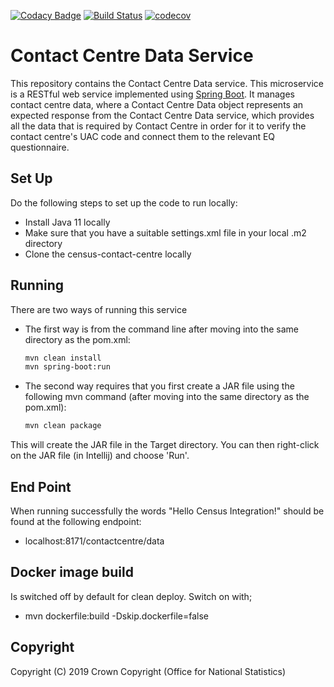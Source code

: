 [![Codacy Badge](https://api.codacy.com/project/badge/Grade/c11c38daa91f48818dca0a1e3a6837ea)](https://www.codacy.com/app/philwhiles/census-contact-centre?utm_source=github.com&amp;utm_medium=referral&amp;utm_content=ONSdigital/census-contact-centre&amp;utm_campaign=Badge_Grade)
[![Build Status](https://travis-ci.org/ONSdigital/census-contact-centre.svg?branch=master)](https://travis-ci.org/ONSdigital/census-contact-centre)
[![codecov](https://codecov.io/gh/ONSdigital/census-contact-centre/branch/master/graph/badge.svg)](https://codecov.io/gh/ONSdigital/census-contact-centre)
# Contact Centre Data Service
This repository contains the Contact Centre Data service. This microservice is a RESTful web service implemented using [Spring Boot](http://projects.spring.io/spring-boot/). It manages contact centre data, where a Contact Centre Data object represents an expected response from the Contact Centre Data service, which provides all the data that is required by Contact Centre in order for it to verify the contact centre's UAC code and connect them to the relevant EQ questionnaire.

## Set Up

Do the following steps to set up the code to run locally:
* Install Java 11 locally
* Make sure that you have a suitable settings.xml file in your local .m2 directory
* Clone the census-contact-centre locally

## Running

There are two ways of running this service

* The first way is from the command line after moving into the same directory as the pom.xml:
    ```bash
    mvn clean install
    mvn spring-boot:run
    ```
* The second way requires that you first create a JAR file using the following mvn command (after moving into the same directory as the pom.xml):
    ```bash
    mvn clean package
    ```
This will create the JAR file in the Target directory. You can then right-click on the JAR file (in Intellij) and choose 'Run'.

## End Point

When running successfully the words "Hello Census Integration!" should be found at the following endpoint:
    
* localhost:8171/contactcentre/data
    
## Docker image build

Is switched off by default for clean deploy. Switch on with;

* mvn dockerfile:build -Dskip.dockerfile=false

    
## Copyright
Copyright (C) 2019 Crown Copyright (Office for National Statistics)
